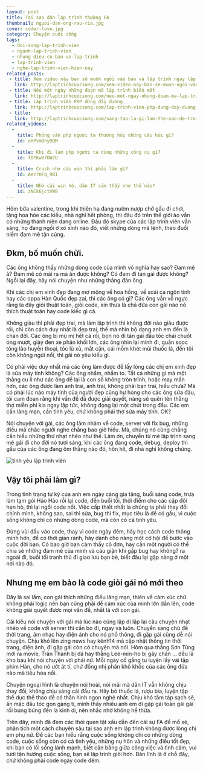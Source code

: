```yaml
---
layout: post
title: Tại sao dân lập trình thường FA
thumbnail: nguoi-dan-ong-rau-ria.jpg
cover: coder-love.jpg
category: Chuyện cuộc sống
tags:
  - doi-song-lap-trinh-vien
  - nganh-lap-trinh-vien
  - nhung-dieu-co-ban-ve-lap-trinh
  - lap-trinh-vien
  - nghe-lap-trinh-vien-hien-nay
related_posts:
 - title: Xem video này bạn sẽ muốn ngồi vào bàn và lập trình ngay lập tức
   link: http://laptrinhcuocsong.com/xem-video-nay-ban-se-muon-ngoi-vao-va-lap-trinh-ngay-lap-tuc.html
 - title: Nếu một ngày những đoạn mã lập trình biến mất
   link: http://laptrinhcuocsong.com/neu-mot-ngay-nhung-doan-ma-lap-trinh-bien-mat.html
 - title: Lập trình viên PHP đứng đầy đường
   link: http://laptrinhcuocsong.com/lap-trinh-vien-php-dung-day-duong.html
 - title:
   link: http://laptrinhcuocsong.com/sang-tao-la-gi-lam-the-nao-de-tro-nen-sang-tao.html
related_videos:
  -
    title: Phỏng vấn php người ta thường hỏi những câu hỏi gì?
    id: oHPvmdny9QM
  -
    title: Khi đi làm php người ta dùng những công cụ gì? 
    id: fOFKwV7OW7U
  -
    title: Crush nhờ cài win thì phải làm gì? 
    id: AecrHFq_9BI
  -
    title: Nhờ cài win hộ, dân IT cảm thấy như thế nào? 
    id: zNCk6jctVW8
---
```

Hôm bữa valentine, trong khi thiên hạ đang nườm nượp chở gấu đi chơi, tặng hoa hòe các kiểu, nhà nghỉ hết phòng, thì đâu đó trên thế giới ảo vẫn có những thanh niên đang online. Đâu đó skype của các lập trình viên vẫn sáng, họ đang ngồi ở xó xỉnh nào đó, viết những dòng mã lệnh, theo đuổi niềm đam mê tận cùng.

## Đkm, bố muốn chửi.

Các ông không thấy những dòng code của mình vô nghĩa hay sao? Đam mê à? Đam mê có mài ra mà ăn được không? Có đem đi tán gái được không? Ngồi lại đây, hãy nói chuyện như những thằng đàn ông.

Khi các chị em xinh đẹp đang mơ mộng về hoa hồng, về soái ca ngôn tình hay các oppa Hàn Quốc đẹp zai, thì các ông có gì? Các ông vẫn vỗ ngực rằng ta đây giỏi thuật toán, giỏi code, xin thưa là chả đứa con gái nào nó thích thuật toán hay code kiếc gì cả.

Không giàu thì phải đẹp trai, mà làm lập trình thì không đời nào giàu được rồi, chỉ còn cách duy nhất là đẹp trai, thế mà nhìn bộ dạng anh em đến là chán đời. Các ông bị mụ mị hết cả rồi, bọn nó đi tán gái đầu tóc chải chuốt óng mượt, giày đen xe phân khối lớn, các ông nhìn lại mình đi, quần sooc tông lào huyền thoại, tóc lù xù, mắt cận, cái mồm khét mùi thuốc lá, đến tôi còn không ngửi nổi, thì gái nó yêu kiểu gì.

Có phải việc duy nhất mà các ông làm được để lấy lòng các chị em xinh đẹp là sửa máy tính không? Các ông nhầm, nhầm to. Tất cả những gì mà một thằng cu li như các ông để lại là con số không tròn trĩnh, hoặc may mắn hơn, các ông được làm anh trai, anh trai, không phải bạn trai, hiểu chưa? Mà có phải lúc nào máy tính của người đẹp cũng hư hỏng cho các ông sửa đâu, tôi cam đoan rằng khi vấn đề đã được giải quyết, nàng sẽ quên tên thằng thợ miễn phí kia ngay lập tức, không đọng lại một chút trong đầu. Các em cần lãng mạn, cần tình yêu, chứ không phải thợ sửa máy tính. OK?

Nói chuyện với gái, các ông lảm nhảm về code, server với fix bug, những điều mà chắc người nghe chẳng bao giờ hiểu. Mà, chúng nó cũng chẳng cần hiểu những thứ nhạt nhẽo như thế. Làm ơn, chuyển từ mê lập trình sang mê gái đi cho đời nó tươi sáng, khi các ông đang code, debug, deploy thì gấu của các ông đang ôm thằng nào đó, hôn hít, đi nhà nghỉ không chừng.

![tình yêu lập trình viên](images/coder-love.jpg)

## Vậy tôi phải làm gì?

Trong tình trạng tự kỷ của anh em ngày càng gia tăng, buổi sáng code, trưa làm tạm gói Hảo Hảo rồi lại code, đến buổi tối, thời điểm cho các cặp đôi hẹn hò, thì lại ngồi code nốt. Việc cấp thiết nhất là chúng ta phải thay đổi chính mình, không sao, sai thì sửa, bug thì fix, mục tiêu là để có gấu, vì cuộc sống không chỉ có những dòng code, mà còn có cả tình yêu.

Đừng vùi đầu vào code, thay vì code ngày đêm, hãy học cách code thông minh hơn, để có thời gian rảnh, hãy dành cho nàng một cơ hội để bước vào cuộc đời bạn. Có bao giờ bạn cảm thấy cô đơn, hay cần một người có thể chia sẻ những đam mê của mình và cáu giận khi gặp bug hay không? ra ngoài đi, buổi tối tranh thủ đi giao lưu bạn bè, biết đâu lại gặp nàng ở một nơi nào đó. 

## Nhưng mẹ em bảo là code giỏi gái nó mới theo

Đây là sai lầm, con gái thích những điều lãng mạn, thiên về cảm xúc chứ không phải logic nên bạn cũng phải để cảm xúc của mình lớn dần lên, code không giải quyết được mọi vấn đề, nhất là với con gái.

Cái kiểu nói chuyện với gái mà lúc nào cũng lặp đi lặp lại câu chuyện nhạt nhẽo về code với server thì cần bỏ đi, ngay và luôn. Chuyển sang chủ đề thời trang, âm nhạc hay điện ảnh cho nó phổ thông, đi gặp gái cũng dễ nói chuyện. Chịu khó lên zing news hay kênh14 mà cập nhật thông tin thời trang, điện ảnh, đi gặp gái còn có chuyện mà nói. Hôm qua thằng Sơn Tùng mới ra movie, Trấn Thành bị đá hay thằng Lee-min-ho bị gãy chân ... đều là kho báu khi nói chuyện với phái nữ. Mỗi ngày cố gắng tu luyện lấy vài tập phim Hàn, cho nó ướt át tí, chứ đống nhị phân khô khốc của các ông đứa nào mà tiêu hóa nổi.

Chuyện ngoại hình là chuyện nói hoài, nói  mãi mà dân IT vẫn không chịu thay đổi, không chịu sáng cái đầu ra. Hãy bỏ thuốc lá, rượu bia, luyện tập thể dục thể thao để có thân hình ngon nghẻ nhất. Chịu khó tắm táp sạch sẽ, ăn mặc đầu tóc gọn gàng tí, mình thấy nhiều anh em đi gặp gái toàn gãi gãi rồi búng búng đến là kinh dị, nên nhắc nhở không hề thừa. 

Trên đây, mình đã đem các thói quen tật xấu dẫn đến cái sự FA để mổ xẻ, phân tích một cách chuyên sâu tại sao anh em lập trình không được lòng chị em phụ nữ. Để các bạn hiểu rằng cuộc sống không chỉ có những dòng code, cuộc sống còn có cả tình yêu, những nụ hôn và những điều tốt đẹp, khi bạn có lối sống lành mạnh, biết cân bằng giữa công việc và tình cảm, vui tươi tận hưởng cuộc sống, bạn sẽ lập trình giỏi hơn. Bản lĩnh là ở chỗ đấy, chứ không phải code ngày code đêm.
